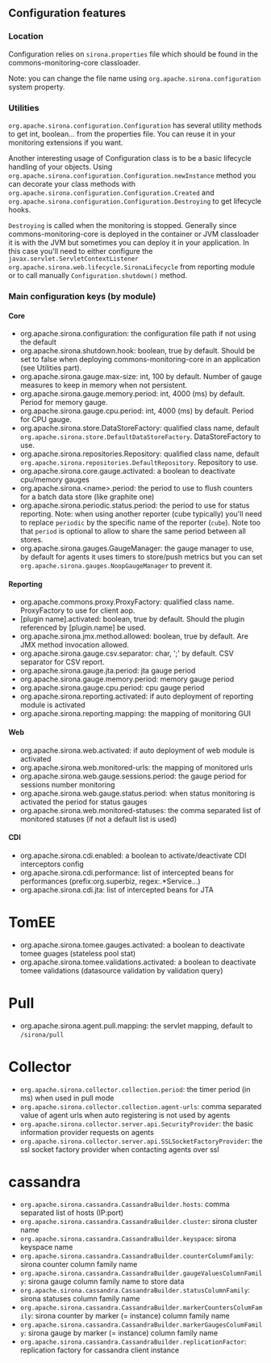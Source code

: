 <!---
Licensed to the Apache Software Foundation (ASF) under one
or more contributor license agreements.  See the NOTICE file
distributed with this work for additional information
regarding copyright ownership.  The ASF licenses this file
to you under the Apache License, Version 2.0 (the
"License"); you may not use this file except in compliance
with the License.  You may obtain a copy of the License at

  http://www.apache.org/licenses/LICENSE-2.0

Unless required by applicable law or agreed to in writing,
software distributed under the License is distributed on an
"AS IS" BASIS, WITHOUT WARRANTIES OR CONDITIONS OF ANY
KIND, either express or implied.  See the License for the
specific language governing permissions and limitations
under the License.
-->
## Configuration features
### Location
Configuration relies on `sirona.properties` file which should be found in the commons-monitoring-core classloader.

Note: you can change the file name using `org.apache.sirona.configuration` system property.

### Utilities

`org.apache.sirona.configuration.Configuration` has several utility methods to get
int, boolean... from the properties file. You can reuse it in your monitoring extensions if you want.

Another interesting usage of Configuration class is to be a basic lifecycle handling of your objects.
Using `org.apache.sirona.configuration.Configuration.newInstance` method you can
decorate your class methods with `org.apache.sirona.configuration.Configuration.Created`
and `org.apache.sirona.configuration.Configuration.Destroying` to get lifecycle hooks.

`Destroying` is called when the monitoring is stopped. Generally since commons-monitoring-core is deployed in the
container or JVM classloader it is with the JVM but sometimes you can deploy it in your application. In this case
you'll need to either configure the `javax.servlet.ServletContextListener`
`org.apache.sirona.web.lifecycle.SironaLifecycle` from reporting module
or to call manually `Configuration.shutdown()` method.

### Main configuration keys (by module)

#### Core

* org.apache.sirona.configuration: the configuration file path if not using the default
* org.apache.sirona.shutdown.hook: boolean, true by default. Should be set to false when deploying commons-monitoring-core in an application (see Utilities part).
* org.apache.sirona.gauge.max-size: int, 100 by default. Number of gauge measures to keep in memory when not persistent.
* org.apache.sirona.gauge.memory.period: int, 4000 (ms) by default. Period for memory gauge.
* org.apache.sirona.gauge.cpu.period: int, 4000 (ms) by default. Period for CPU gauge.
* org.apache.sirona.store.DataStoreFactory: qualified class name, default `org.apache.sirona.store.DefaultDataStoreFactory`. DataStoreFactory to use.
* org.apache.sirona.repositories.Repository: qualified class name, default `org.apache.sirona.repositories.DefaultRepository`. Repository to use.
* org.apache.sirona.core.gauge.activated: a boolean to deactivate cpu/memory gauges
* org.apache.sirona.\<name>.period: the period to use to flush counters for a batch data store (like graphite one)
* org.apache.sirona.periodic.status.period: the period to use for status reporting. Note: when using another reporter (cube typically) you'll need to replace `periodic` by the specific name of the reporter (`cube`). Note too that `period` is optional to allow to share the same period between all stores.
* org.apache.sirona.gauges.GaugeManager: the gauge manager to use, by default for agents it uses timers to store/push metrics but you can set `org.apache.sirona.gauges.NoopGaugeManager` to prevent it.

#### Reporting

* org.apache.commons.proxy.ProxyFactory: qualified class name. ProxyFactory to use for client aop.
* [plugin name].activated: boolean, true by default. Should the plugin referenced by [plugin.name] be used.
* org.apache.sirona.jmx.method.allowed: boolean, true by default. Are JMX method invocation allowed.
* org.apache.sirona.gauge.csv.separator: char, ';' by default. CSV separator for CSV report.
* org.apache.sirona.gauge.jta.period: jta gauge period
* org.apache.sirona.gauge.memory.period: memory gauge period
* org.apache.sirona.gauge.cpu.period: cpu gauge period
* org.apache.sirona.reporting.activated: if auto deployment of reporting module is activated
* org.apache.sirona.reporting.mapping: the mapping of monitoring GUI

#### Web

* org.apache.sirona.web.activated: if auto deployment of web module is activated
* org.apache.sirona.web.monitored-urls: the mapping of monitored urls
* org.apache.sirona.web.gauge.sessions.period: the gauge period for sessions number monitoring
* org.apache.sirona.web.gauge.status.period: when status monitoring is activated the period for status gauges
* org.apache.sirona.web.monitored-statuses: the comma separated list of monitored statuses (if not a default list is used)

#### CDI

* org.apache.sirona.cdi.enabled: a boolean to activate/deactivate CDI interceptors config
* org.apache.sirona.cdi.performance: list of intercepted beans for performances (prefix:org.superbiz, regex:.*Service...)
* org.apache.sirona.cdi.jta: list of intercepted beans for JTA

# TomEE

* org.apache.sirona.tomee.gauges.activated: a boolean to deactivate tomee guages (stateless pool stat)
* org.apache.sirona.tomee.validations.activated: a boolean to deactivate tomee validations (datasource validation by validation query)

# Pull

* org.apache.sirona.agent.pull.mapping: the servlet mapping, default to `/sirona/pull`

# Collector

* `org.apache.sirona.collector.collection.period`: the timer period (in ms) when used in pull mode
* `org.apache.sirona.collector.collection.agent-urls`: comma separated value of agent urls when auto registering is not used by agents
* `org.apache.sirona.collector.server.api.SecurityProvider`: the basic information provider requests on agents
* `org.apache.sirona.collector.server.api.SSLSocketFactoryProvider`: the ssl socket factory provider when contacting agents over ssl

# cassandra

* `org.apache.sirona.cassandra.CassandraBuilder.hosts`: comma separated list of hosts (IP:port)
* `org.apache.sirona.cassandra.CassandraBuilder.cluster`: sirona cluster name
* `org.apache.sirona.cassandra.CassandraBuilder.keyspace`: sirona keyspace name
* `org.apache.sirona.cassandra.CassandraBuilder.counterColumnFamily`: sirona counter column family name
* `org.apache.sirona.cassandra.CassandraBuilder.gaugeValuesColumnFamily`: sirona gauge column family name to store data
* `org.apache.sirona.cassandra.CassandraBuilder.statusColumnFamily`: sirona statuses column family name
* `org.apache.sirona.cassandra.CassandraBuilder.markerCountersColumFamily`: sirona counter by marker (= instance) column family name
* `org.apache.sirona.cassandra.CassandraBuilder.markerGaugesColumFamily`: sirona gauge by marker (= instance) column family name
* `org.apache.sirona.cassandra.CassandraBuilder.replicationFactor`: replication factory for cassandra client instance
